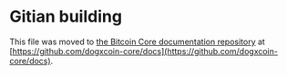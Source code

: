 Gitian building
================

This file was moved to [the Bitcoin Core documentation repository](https://github.com/dogxcoin-core/docs/blob/master/gitian-building.md) at [https://github.com/dogxcoin-core/docs](https://github.com/dogxcoin-core/docs).
